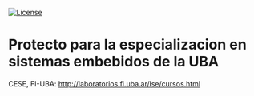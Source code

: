 [![License](https://img.shields.io/badge/License-BSD%203--Clause-blue.svg)](https://opensource.org/licenses/BSD-3-Clause)

# Protecto para la especializacion en sistemas embebidos de la UBA

CESE, FI-UBA: http://laboratorios.fi.uba.ar/lse/cursos.html
